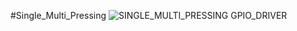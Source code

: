 #Single_Multi_Pressing
![SINGLE_MULTI_PRESSING GPIO_DRIVER](https://github.com/user-attachments/assets/ad94ec3b-7758-401f-a649-9dbb7ae112b8)
